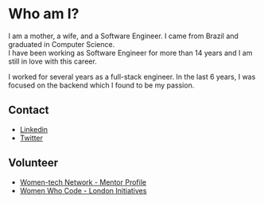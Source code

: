 # Who am I?

I am a mother, a wife, and a Software Engineer.
I came from Brazil and graduated in Computer Science.  
I have been working as Software Engineer for more than 14 years and I am still in love with this career.

I worked for several years as a full-stack engineer.
In the last 6 years, I was focused on the backend which I found to be my passion.

## Contact

- [Linkedin](https://www.linkedin.com/in/dricazenck)
- [Twitter](https://twitter.com/dricazenck)

## Volunteer

- [Women-tech Network - Mentor Profile](https://www.womentech.net/women-tech-mentors?combine=zenck)
- [Women Who Code - London Initiatives](https://github.com/WomenWhoCode/WWCode-London)
